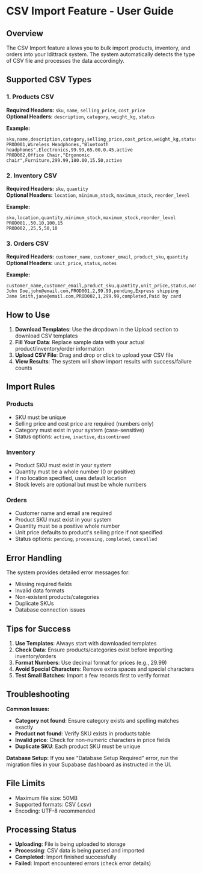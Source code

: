 # CSV Import Feature - User Guide

## Overview
The CSV Import feature allows you to bulk import products, inventory, and orders into your Idittrack system. The system automatically detects the type of CSV file and processes the data accordingly.

## Supported CSV Types

### 1. Products CSV
**Required Headers:** `sku`, `name`, `selling_price`, `cost_price`  
**Optional Headers:** `description`, `category`, `weight_kg`, `status`

**Example:**
```csv
sku,name,description,category,selling_price,cost_price,weight_kg,status
PROD001,Wireless Headphones,"Bluetooth headphones",Electronics,99.99,65.00,0.45,active
PROD002,Office Chair,"Ergonomic chair",Furniture,299.99,180.00,15.50,active
```

### 2. Inventory CSV
**Required Headers:** `sku`, `quantity`  
**Optional Headers:** `location`, `minimum_stock`, `maximum_stock`, `reorder_level`

**Example:**
```csv
sku,location,quantity,minimum_stock,maximum_stock,reorder_level
PROD001,,50,10,100,15
PROD002,,25,5,50,10
```

### 3. Orders CSV
**Required Headers:** `customer_name`, `customer_email`, `product_sku`, `quantity`  
**Optional Headers:** `unit_price`, `status`, `notes`

**Example:**
```csv
customer_name,customer_email,product_sku,quantity,unit_price,status,notes
John Doe,john@email.com,PROD001,2,99.99,pending,Express shipping
Jane Smith,jane@email.com,PROD002,1,299.99,completed,Paid by card
```

## How to Use

1. **Download Templates**: Use the dropdown in the Upload section to download CSV templates
2. **Fill Your Data**: Replace sample data with your actual product/inventory/order information
3. **Upload CSV File**: Drag and drop or click to upload your CSV file
4. **View Results**: The system will show import results with success/failure counts

## Import Rules

### Products
- SKU must be unique
- Selling price and cost price are required (numbers only)
- Category must exist in your system (case-sensitive)
- Status options: `active`, `inactive`, `discontinued`

### Inventory
- Product SKU must exist in your system
- Quantity must be a whole number (0 or positive)
- If no location specified, uses default location
- Stock levels are optional but must be whole numbers

### Orders
- Customer name and email are required
- Product SKU must exist in your system
- Quantity must be a positive whole number
- Unit price defaults to product's selling price if not specified
- Status options: `pending`, `processing`, `completed`, `cancelled`

## Error Handling

The system provides detailed error messages for:
- Missing required fields
- Invalid data formats
- Non-existent products/categories
- Duplicate SKUs
- Database connection issues

## Tips for Success

1. **Use Templates**: Always start with downloaded templates
2. **Check Data**: Ensure products/categories exist before importing inventory/orders
3. **Format Numbers**: Use decimal format for prices (e.g., 29.99)
4. **Avoid Special Characters**: Remove extra spaces and special characters
5. **Test Small Batches**: Import a few records first to verify format

## Troubleshooting

**Common Issues:**
- **Category not found**: Ensure category exists and spelling matches exactly
- **Product not found**: Verify SKU exists in products table
- **Invalid price**: Check for non-numeric characters in price fields
- **Duplicate SKU**: Each product SKU must be unique

**Database Setup:**
If you see "Database Setup Required" error, run the migration files in your Supabase dashboard as instructed in the UI.

## File Limits

- Maximum file size: 50MB
- Supported formats: CSV (.csv)
- Encoding: UTF-8 recommended

## Processing Status

- **Uploading**: File is being uploaded to storage
- **Processing**: CSV data is being parsed and imported
- **Completed**: Import finished successfully
- **Failed**: Import encountered errors (check error details)
